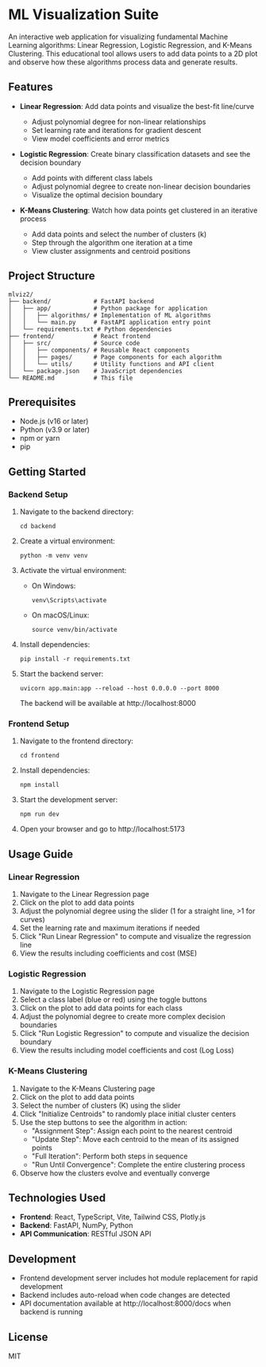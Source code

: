# ML Visualization Suite

An interactive web application for visualizing fundamental Machine Learning algorithms: Linear Regression, Logistic Regression, and K-Means Clustering. This educational tool allows users to add data points to a 2D plot and observe how these algorithms process data and generate results.

## Features

- **Linear Regression**: Add data points and visualize the best-fit line/curve
  - Adjust polynomial degree for non-linear relationships
  - Set learning rate and iterations for gradient descent
  - View model coefficients and error metrics
  
- **Logistic Regression**: Create binary classification datasets and see the decision boundary
  - Add points with different class labels
  - Adjust polynomial degree to create non-linear decision boundaries
  - Visualize the optimal decision boundary
  
- **K-Means Clustering**: Watch how data points get clustered in an iterative process
  - Add data points and select the number of clusters (k)
  - Step through the algorithm one iteration at a time
  - View cluster assignments and centroid positions

## Project Structure

```
mlviz2/
├── backend/            # FastAPI backend
│   ├── app/            # Python package for application
│   │   ├── algorithms/ # Implementation of ML algorithms
│   │   └── main.py     # FastAPI application entry point
│   └── requirements.txt # Python dependencies
├── frontend/           # React frontend
│   ├── src/            # Source code
│   │   ├── components/ # Reusable React components
│   │   ├── pages/      # Page components for each algorithm
│   │   └── utils/      # Utility functions and API client
│   └── package.json    # JavaScript dependencies
└── README.md           # This file
```

## Prerequisites

- Node.js (v16 or later)
- Python (v3.9 or later)
- npm or yarn
- pip

## Getting Started

### Backend Setup

1. Navigate to the backend directory:
   ```
   cd backend
   ```

2. Create a virtual environment:
   ```
   python -m venv venv
   ```

3. Activate the virtual environment:
   - On Windows:
     ```
     venv\Scripts\activate
     ```
   - On macOS/Linux:
     ```
     source venv/bin/activate
     ```

4. Install dependencies:
   ```
   pip install -r requirements.txt
   ```

5. Start the backend server:
   ```
   uvicorn app.main:app --reload --host 0.0.0.0 --port 8000
   ```
   The backend will be available at http://localhost:8000

### Frontend Setup

1. Navigate to the frontend directory:
   ```
   cd frontend
   ```

2. Install dependencies:
   ```
   npm install
   ```

3. Start the development server:
   ```
   npm run dev
   ```

4. Open your browser and go to http://localhost:5173

## Usage Guide

### Linear Regression

1. Navigate to the Linear Regression page
2. Click on the plot to add data points
3. Adjust the polynomial degree using the slider (1 for a straight line, >1 for curves)
4. Set the learning rate and maximum iterations if needed
5. Click "Run Linear Regression" to compute and visualize the regression line
6. View the results including coefficients and cost (MSE)

### Logistic Regression

1. Navigate to the Logistic Regression page
2. Select a class label (blue or red) using the toggle buttons
3. Click on the plot to add data points for each class
4. Adjust the polynomial degree to create more complex decision boundaries
5. Click "Run Logistic Regression" to compute and visualize the decision boundary
6. View the results including model coefficients and cost (Log Loss)

### K-Means Clustering

1. Navigate to the K-Means Clustering page
2. Click on the plot to add data points
3. Select the number of clusters (K) using the slider
4. Click "Initialize Centroids" to randomly place initial cluster centers
5. Use the step buttons to see the algorithm in action:
   - "Assignment Step": Assign each point to the nearest centroid
   - "Update Step": Move each centroid to the mean of its assigned points
   - "Full Iteration": Perform both steps in sequence
   - "Run Until Convergence": Complete the entire clustering process
6. Observe how the clusters evolve and eventually converge

## Technologies Used

- **Frontend**: React, TypeScript, Vite, Tailwind CSS, Plotly.js
- **Backend**: FastAPI, NumPy, Python
- **API Communication**: RESTful JSON API

## Development

- Frontend development server includes hot module replacement for rapid development
- Backend includes auto-reload when code changes are detected
- API documentation available at http://localhost:8000/docs when backend is running

## License

MIT 